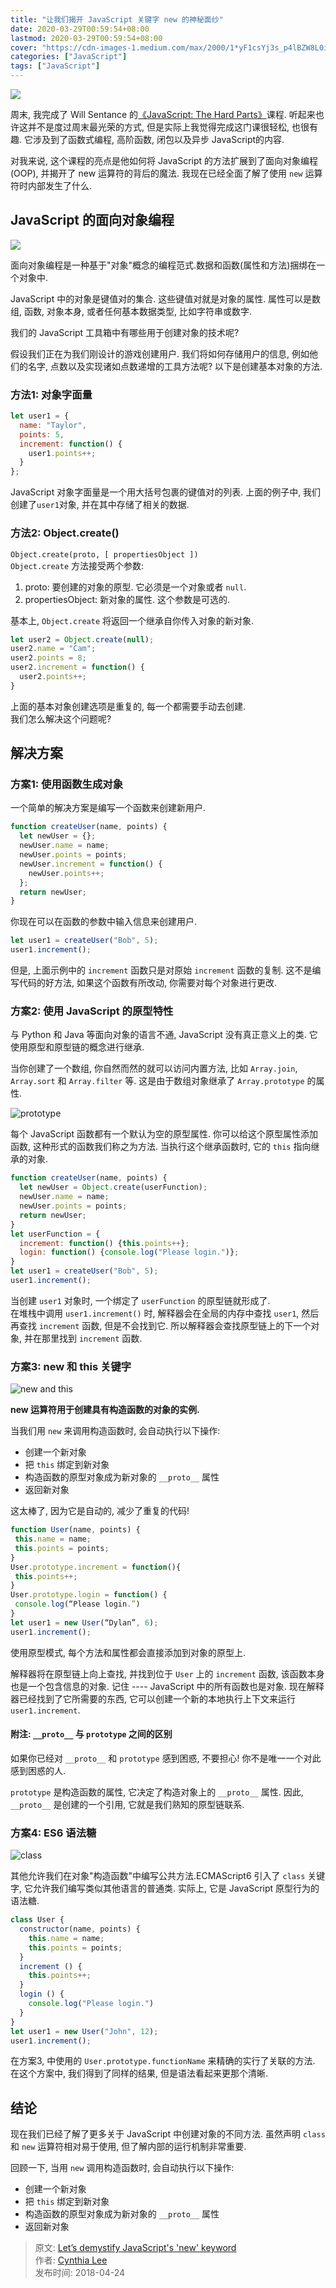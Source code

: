 ```yaml
---
title: "让我们揭开 JavaScript 关键字 new 的神秘面纱"
date: 2020-03-29T00:59:54+08:00
lastmod: 2020-03-29T00:59:54+08:00
cover: "https://cdn-images-1.medium.com/max/2000/1*yF1csYj3s_p4lBZW8L0iCA.jpeg"
categories: ["JavaScript"]
tags: ["JavaScript"]
---
```



![](https://cdn-images-1.medium.com/max/2000/1*yF1csYj3s_p4lBZW8L0iCA.jpeg)
      
周末, 我完成了 Will Sentance 的[《JavaScript: The Hard Parts》](https://frontendmasters.com/courses/javascript-hard-parts/)课程. 听起来也许这并不是度过周末最光荣的方式, 但是实际上我觉得完成这门课很轻松, 也很有趣. 它涉及到了函数式编程, 高阶函数, 闭包以及异步 JavaScript的内容.    

<!--more-->

对我来说, 这个课程的亮点是他如何将 JavaScript 的方法扩展到了面向对象编程(OOP), 并揭开了 new 运算符的背后的魔法. 我现在已经全面了解了使用 `new` 运算符时内部发生了什么. 

## JavaScript 的面向对象编程
![](https://cdn-images-1.medium.com/max/1600/0*SjgGIxtpI-X9CnNl.)

面向对象编程是一种基于"对象"概念的编程范式.数据和函数(属性和方法)捆绑在一个对象中.
    
JavaScript 中的对象是键值对的集合. 这些键值对就是对象的属性. 属性可以是数组, 函数, 对象本身, 或者任何基本数据类型, 比如字符串或数字.    
    
我们的 JavaScript 工具箱中有哪些用于创建对象的技术呢?
    
假设我们正在为我们刚设计的游戏创建用户. 我们将如何存储用户的信息, 例如他们的名字, 点数以及实现诸如点数递增的工具方法呢? 以下是创建基本对象的方法.

### 方法1: 对象字面量
```js
let user1 = {
  name: "Taylor",
  points: 5,
  increment: function() {
    user1.points++;
  }
};
```
JavaScript 对象字面量是一个用大括号包裹的键值对的列表. 上面的例子中, 我们创建了`user1`对象, 并在其中存储了相关的数据.
    
### 方法2: Object.create()
`Object.create(proto, [ propertiesObject ])`    
`Object.create` 方法接受两个参数:
1. proto: 要创建的对象的原型. 它必须是一个对象或者 `null`.
2. propertiesObject: 新对象的属性. 这个参数是可选的.
    
基本上, `Object.create` 将返回一个继承自你传入对象的新对象.
```js
let user2 = Object.create(null);
user2.name = "Cam";
user2.points = 8;
user2.increment = function() {
  user2.points++;
}
```
上面的基本对象创建选项是重复的, 每一个都需要手动去创建.    
我们怎么解决这个问题呢?

## 解决方案
### 方案1: 使用函数生成对象
一个简单的解决方案是编写一个函数来创建新用户.
```js
function createUser(name, points) {
  let newUser = {};
  newUser.name = name;
  newUser.points = points;
  newUser.increment = function() {
    newUser.points++;
  };
  return newUser;
}
```
你现在可以在函数的参数中输入信息来创建用户.
```js
let user1 = createUser("Bob", 5);
user1.increment();
```
但是, 上面示例中的 `increment` 函数只是对原始 `increment` 函数的复制. 这不是编写代码的好方法, 如果这个函数有所改动, 你需要对每个对象进行更改.

### 方案2: 使用 JavaScript 的原型特性
与 Python 和 Java 等面向对象的语言不通, JavaScript 没有真正意义上的类. 它使用原型和原型链的概念进行继承.    

当你创建了一个数组, 你自然而然的就可以访问内置方法, 比如 `Array.join`, `Array.sort` 和 `Array.filter` 等. 这是由于数组对象继承了 `Array.prototype` 的属性.    
     
![prototype](https://cdn-images-1.medium.com/max/1600/1*9CKiUI1JDrcJPWfqYdBjFg.png)
    
每个 JavaScript 函数都有一个默认为空的原型属性. 你可以给这个原型属性添加函数, 这种形式的函数我们称之为方法. 当执行这个继承函数时, 它的 `this` 指向继承的对象.
```js
function createUser(name, points) {
  let newUser = Object.create(userFunction);
  newUser.name = name;
  newUser.points = points;
  return newUser;
}
let userFunction = {
  increment: function() {this.points++};
  login: function() {console.log("Please login.")};
}
let user1 = createUser("Bob", 5);
user1.increment();
``` 

当创建 `user1` 对象时, 一个绑定了 `userFunction` 的原型链就形成了.    
在堆栈中调用 `user1.increment()` 时, 解释器会在全局的内存中查找 `user1`, 然后再查找 `increment` 函数, 但是不会找到它. 所以解释器会查找原型链上的下一个对象, 并在那里找到 `increment` 函数.    
    
### 方案3: new 和 this 关键字

![new and this](https://cdn-images-1.medium.com/max/1600/1*mF32LKAQAr5BrbyON_i6bg.jpeg)

**new 运算符用于创建具有构造函数的对象的实例.**

当我们用 `new` 来调用构造函数时, 会自动执行以下操作:
- 创建一个新对象
- 把 `this` 绑定到新对象
- 构造函数的原型对象成为新对象的 `__proto__` 属性
- 返回新对象

这太棒了, 因为它是自动的, 减少了重复的代码!
```js
function User(name, points) {
 this.name = name; 
 this.points = points;
}
User.prototype.increment = function(){
 this.points++;
}
User.prototype.login = function() {
 console.log(“Please login.”)
}
let user1 = new User(“Dylan”, 6);
user1.increment();
```

使用原型模式, 每个方法和属性都会直接添加到对象的原型上.   

解释器将在原型链上向上查找, 并找到位于 `User` 上的 `increment` 函数, 该函数本身也是一个包含信息的对象. 记住 ---- JavaScript 中的所有函数也是对象. 现在解释器已经找到了它所需要的东西, 它可以创建一个新的本地执行上下文来运行 `user1.increment`.

#### 附注: `__proto__` 与 `prototype` 之间的区别 
如果你已经对 `__proto__` 和 `prototype` 感到困惑, 不要担心! 你不是唯一一个对此感到困惑的人.    

`prototype` 是构造函数的属性, 它决定了构造对象上的 `__proto__` 属性.
因此, `__proto__` 是创建的一个引用, 它就是我们熟知的原型链联系.

### 方案4: ES6 语法糖    

![class](https://cdn-images-1.medium.com/max/1600/1*WXIGjN5Dnwv70NcRvVWfyg.jpeg)

其他允许我们在对象"构造函数"中编写公共方法.ECMAScript6 引入了 `class` 关键字, 它允许我们编写类似其他语言的普通类. 实际上, 它是 JavaScript 原型行为的语法糖.    
```js
class User {
  constructor(name, points) {
    this.name = name;
    this.points = points;
  }
  increment () {
    this.points++;
  }
  login () {
    console.log("Please login.")
  }
}
let user1 = new User("John", 12);
user1.increment();
```
在方案3, 中使用的 `User.prototype.functionName` 来精确的实行了关联的方法. 在这个方案中, 我们得到了同样的结果, 但是语法看起来更那个清晰.

## 结论
现在我们已经了解了更多关于 JavaScript 中创建对象的不同方法. 虽然声明 `class` 和 `new` 运算符相对易于使用, 但了解内部的运行机制非常重要.     

回顾一下, 当用 `new` 调用构造函数时, 会自动执行以下操作:
- 创建一个新对象
- 把 `this` 绑定到新对象
- 构造函数的原型对象成为新对象的 `__proto__` 属性
- 返回新对象


> 原文: [Let’s demystify JavaScript's 'new' keyword](https://medium.freecodecamp.org/demystifying-javascripts-new-keyword-874df126184c)    
> 作者: [Cynthia Lee](https://medium.freecodecamp.org/@cynthialixinlee)  
> 发布时间: 2018-04-24 

